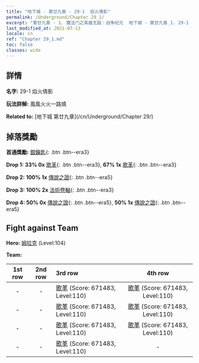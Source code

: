 ```yaml
---
title: "地下城 - 第廿九章 - 29-1  焰火倩影"
permalink: /Underground/Chapter 29_1/
excerpt: "第廿九章 - 1. 魔法门之英雄无敌：战争纪元  地下城 - 第廿九章_1. 29-1  焰火倩影"
last_modified_at: 2021-07-13
locale: cn
ref: "Chapter 29_1.md"
toc: false
classes: wide
---
```


## 詳情

 **名字:** 29-1  焰火倩影

 **玩法詳解:**       風風火火一路燒

 **Related to:** [地下城 第廿九章](/cn/Underground/Chapter 29/)

## 掉落獎勵

 **首通獎勵:** [銀鑰匙](/cn/Items/con_693/){: .btn .btn--era3}

 **Drop 1:** **33% 0x** [歌革](/cn/Items/unt_227/){: .btn .btn--era3}, **67% 1x** [歌革](/cn/Items/unt_227/){: .btn .btn--era3}

 **Drop 2:** **100% 1x** [傳說之證](/cn/Items/mat_102/){: .btn .btn--era5}

 **Drop 3:** **100% 2x** [法術卷軸](/cn/Items/con_694/){: .btn .btn--era3}

 **Drop 4:** **50% 0x** [傳說之證](/cn/Items/mat_102/){: .btn .btn--era5}, **50% 1x** [傳說之證](/cn/Items/mat_102/){: .btn .btn--era5}


## Fight against Team
 **Hero:** [姆拉克](/cn/heroes/Mullich/) (Level:104)

 **Team:**


  | 1st row | 2nd row | 3rd row | 4th row |
  |:----:|:----:|:----|:----:|
  | - | - | [歌革](/cn/units/Gog/) (Score: 671483, Level:110)  | [歌革](/cn/units/Gog/) (Score: 671483, Level:110)  |
  | - | - | [歌革](/cn/units/Gog/) (Score: 671483, Level:110)  | [歌革](/cn/units/Gog/) (Score: 671483, Level:110)  |
  | - | - | [歌革](/cn/units/Gog/) (Score: 671483, Level:110)  | [歌革](/cn/units/Gog/) (Score: 671483, Level:110)  |
  | - | - | [歌革](/cn/units/Gog/) (Score: 671483, Level:110)  | - |


